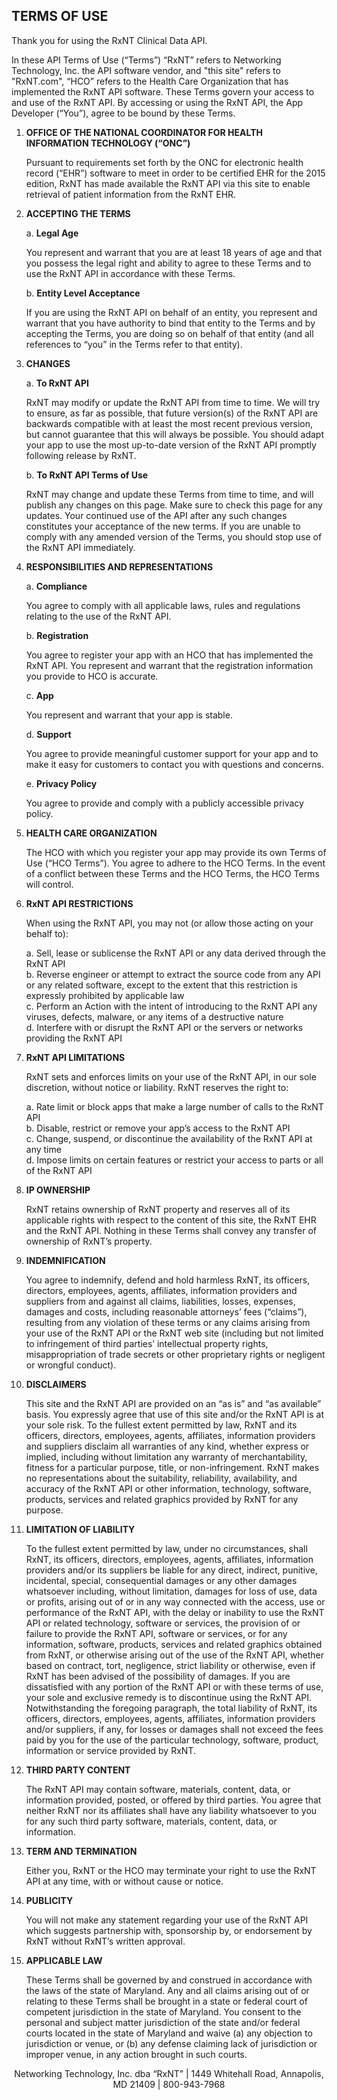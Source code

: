 ## TERMS OF USE

Thank you for using the RxNT Clinical Data API.

In these API Terms of Use (“Terms”) “RxNT” refers to Networking Technology, Inc. the API software vendor, and "this site" refers to "RxNT.com", “HCO” refers to the Health Care Organization that has implemented the RxNT API software.  These Terms govern your access to and use of the RxNT API.  By accessing or using the RxNT API, the App Developer (“You”), agree to be bound by these Terms.

1. **OFFICE OF THE NATIONAL COORDINATOR FOR HEALTH INFORMATION TECHNOLOGY (“ONC”)**

    Pursuant to requirements set forth by the ONC for electronic health record (“EHR”) software to meet in order to be certified EHR for the 2015 edition, RxNT has made available the RxNT API via this site to enable retrieval of patient information from the RxNT EHR. 

2. **ACCEPTING THE TERMS**

    a. **Legal Age**
    
    You represent and warrant that you are at least 18 years of age and that you possess the legal right and ability to agree to these Terms and to use the RxNT API in accordance with these Terms.

     b. **Entity Level Acceptance** 
     
    If you are using the RxNT API on behalf of an entity, you represent and warrant that you have authority to bind that entity to the Terms and by accepting the Terms, you are doing so on behalf of that entity (and all references to “you” in the Terms refer to that entity).

3. **CHANGES**

    a. **To RxNT API**
    
    RxNT may modify or update the RxNT API from time to time. We will try to ensure, as far as possible, that future version(s) of the RxNT API are backwards compatible with at least the most recent previous version, but cannot guarantee that this will always be possible. You should adapt your app to use the most up-to-date version of the RxNT API promptly following release by RxNT.  

    b. **To RxNT API Terms of Use**
    
    RxNT may change and update these Terms from time to time, and will publish any changes on this page.  Make sure to check this page for any updates.  Your continued use of the API after any such changes constitutes your acceptance of the new terms.   If you are unable to comply with any amended version of the Terms, you should stop use of the RxNT API immediately.

4. **RESPONSIBILITIES AND REPRESENTATIONS**

    a. **Compliance**
    
    You agree to comply with all applicable laws, rules and regulations relating to the use of the RxNT API.

    b. **Registration**
    
     You agree to register your app with an HCO that has implemented the RxNT API.  You represent and warrant that the registration information you provide to HCO is accurate.

    c. **App**
    
    You represent and warrant that your app is stable.

    d. **Support**
    
    You agree to provide meaningful customer support for your app and to make it easy for customers to contact you with questions and concerns.

    e. **Privacy Policy**
    
    You agree to provide and comply with a publicly accessible privacy policy.  

5. **HEALTH CARE ORGANIZATION**

    The HCO with which you register your app may provide its own Terms of Use (“HCO Terms”).  You agree to adhere to the HCO    Terms.  In the event of a conflict between these Terms and the HCO Terms, the HCO Terms will control.  

6. **RxNT API RESTRICTIONS**

    When using the RxNT API, you may not (or allow those acting on your behalf to):
    
    a. Sell, lease or sublicense the RxNT API or any data derived through the RxNT API <br />
    b. Reverse engineer or attempt to extract the source code from any API or any related software, except to the extent that this restriction is expressly prohibited by applicable law <br />
    c. Perform an Action with the intent of introducing to the RxNT API any viruses, defects, malware, or any items of a destructive nature <br />
    d. Interfere with or disrupt the RxNT API or the servers or networks providing the RxNT API  

7. **RxNT API LIMITATIONS**

    RxNT sets and enforces limits on your use of the RxNT API, in our sole discretion, without notice or liability.   RxNT reserves the right to:  

    a. Rate limit or block apps that make a large number of calls to the RxNT API <br />
    b. Disable, restrict or remove your app’s access to the RxNT API <br />
    c. Change, suspend, or discontinue the availability of the RxNT API at any time <br />
    d. Impose limits on certain features or restrict your access to parts or all of the RxNT API
    

8. **IP OWNERSHIP**

    RxNT retains ownership of RxNT property and reserves all of its applicable rights with respect to the content of this site, the RxNT EHR and the RxNT API.  Nothing in these Terms shall convey any transfer of ownership of RxNT’s property.

9. **INDEMNIFICATION**

    You agree to indemnify, defend and hold harmless RxNT, its officers, directors, employees, agents, affiliates, information providers and suppliers from and against all claims, liabilities, losses, expenses, damages and costs, including reasonable attorneys’ fees (“claims”), resulting from any violation of these terms or any claims arising from your use of the RxNT API or the RxNT web site (including but not limited to infringement of third parties’ intellectual property rights, misappropriation of trade secrets or other proprietary rights or negligent or wrongful conduct).

10. **DISCLAIMERS**

    This site and the RxNT API are provided on an “as is” and “as available” basis.  You expressly agree that use of this site and/or the RxNT API is at your sole risk.  To the fullest extent permitted by law, RxNT and its officers, directors, employees, agents, affiliates, information providers and suppliers disclaim all warranties of any kind, whether express or implied, including without limitation any warranty of merchantability, fitness for a particular purpose, title, or non-infringement.  RxNT makes no representations about the suitability, reliability, availability, and accuracy of the RxNT API or other information, technology, software, products, services and related graphics provided by RxNT for any purpose.

11. **LIMITATION OF LIABILITY**

    To the fullest extent permitted by law, under no circumstances, shall RxNT, its officers, directors, employees, agents, affiliates, information providers and/or its suppliers be liable for any direct, indirect, punitive, incidental, special, consequential damages or any other damages whatsoever including, without limitation, damages for loss of use, data or profits, arising out of or in any way connected with the access, use or performance of the RxNT API, with the delay or inability to use the RxNT API or related technology, software or services, the provision of or failure to provide the RxNT API, software or services, or for any information, software, products, services and related graphics obtained from RxNT, or otherwise arising out of the use of the RxNT API, whether based on contract, tort, negligence, strict liability or otherwise, even if RxNT has been advised of the possibility of damages. If you are dissatisfied with any portion of the RxNT API or with these terms of use, your sole and exclusive remedy is to discontinue using the RxNT API. Notwithstanding the foregoing paragraph, the total liability of RxNT, its officers, directors, employees, agents, affiliates,  information providers and/or suppliers, if any, for losses or damages shall not exceed the fees paid by you for the use of the particular technology, software, product, information or service provided by RxNT. 

12. **THIRD PARTY CONTENT**

    The RxNT API may contain software, materials, content, data, or information provided, posted, or offered by third parties.  You agree that neither RxNT nor its affiliates shall have any liability whatsoever to you for any such third party software, materials, content, data, or information.

13. **TERM AND TERMINATION** 

    Either you, RxNT or the HCO may terminate your right to use the RxNT API at any time, with or without cause or notice.  

14. **PUBLICITY**

    You will not make any statement regarding your use of the RxNT API which suggests partnership with, sponsorship by, or endorsement by RxNT without RxNT’s written approval.  

15. **APPLICABLE LAW**

    These Terms shall be governed by and construed in accordance with the laws of the state of Maryland.  Any and all claims arising out of or relating to these Terms shall be brought in a state or federal court of competent jurisdiction in the state of Maryland. You consent to the personal and subject matter jurisdiction of the state and/or federal courts located in the state of Maryland and waive (a) any objection to jurisdiction or venue, or (b) any defense claiming lack of jurisdiction or improper venue, in any action brought in such courts.

<center> Networking Technology, Inc. dba “RxNT” | 1449 Whitehall Road, Annapolis, MD 21409 | 800-943-7968 </center>
